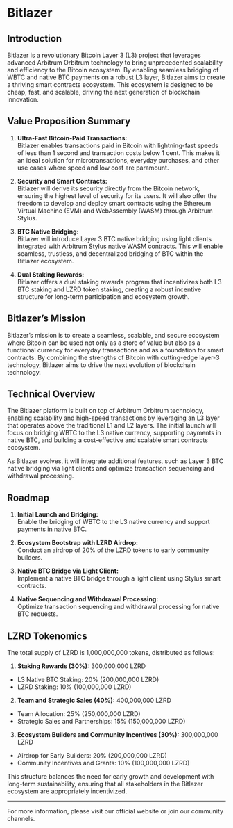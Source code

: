 # Bitlazer

## Introduction

Bitlazer is a revolutionary Bitcoin Layer 3 (L3) project that leverages advanced Arbitrum Orbitrum technology to bring unprecedented scalability and efficiency to the Bitcoin ecosystem. By enabling seamless bridging of WBTC and native BTC payments on a robust L3 layer, Bitlazer aims to create a thriving smart contracts ecosystem. This ecosystem is designed to be cheap, fast, and scalable, driving the next generation of blockchain innovation.

## Value Proposition Summary

1. **Ultra-Fast Bitcoin-Paid Transactions:**  
   Bitlazer enables transactions paid in Bitcoin with lightning-fast speeds of less than 1 second and transaction costs below 1 cent. This makes it an ideal solution for microtransactions, everyday purchases, and other use cases where speed and low cost are paramount.

2. **Security and Smart Contracts:**  
   Bitlazer will derive its security directly from the Bitcoin network, ensuring the highest level of security for its users. It will also offer the freedom to develop and deploy smart contracts using the Ethereum Virtual Machine (EVM) and WebAssembly (WASM) through Arbitrum Stylus.

3. **BTC Native Bridging:**  
   Bitlazer will introduce Layer 3 BTC native bridging using light clients integrated with Arbitrum Stylus native WASM contracts. This will enable seamless, trustless, and decentralized bridging of BTC within the Bitlazer ecosystem.

4. **Dual Staking Rewards:**  
   Bitlazer offers a dual staking rewards program that incentivizes both L3 BTC staking and LZRD token staking, creating a robust incentive structure for long-term participation and ecosystem growth.

## Bitlazer’s Mission

Bitlazer’s mission is to create a seamless, scalable, and secure ecosystem where Bitcoin can be used not only as a store of value but also as a functional currency for everyday transactions and as a foundation for smart contracts. By combining the strengths of Bitcoin with cutting-edge layer-3 technology, Bitlazer aims to drive the next evolution of blockchain technology.

## Technical Overview

The Bitlazer platform is built on top of Arbitrum Orbitrum technology, enabling scalability and high-speed transactions by leveraging an L3 layer that operates above the traditional L1 and L2 layers. The initial launch will focus on bridging WBTC to the L3 native currency, supporting payments in native BTC, and building a cost-effective and scalable smart contracts ecosystem.

As Bitlazer evolves, it will integrate additional features, such as Layer 3 BTC native bridging via light clients and optimize transaction sequencing and withdrawal processing.

## Roadmap

1. **Initial Launch and Bridging:**  
   Enable the bridging of WBTC to the L3 native currency and support payments in native BTC.

2. **Ecosystem Bootstrap with LZRD Airdrop:**  
   Conduct an airdrop of 20% of the LZRD tokens to early community builders.

3. **Native BTC Bridge via Light Client:**  
   Implement a native BTC bridge through a light client using Stylus smart contracts.

4. **Native Sequencing and Withdrawal Processing:**  
   Optimize transaction sequencing and withdrawal processing for native BTC requests.

## LZRD Tokenomics

The total supply of LZRD is 1,000,000,000 tokens, distributed as follows:

1. **Staking Rewards (30%):** 300,000,000 LZRD
- L3 Native BTC Staking: 20% (200,000,000 LZRD)
- LZRD Staking: 10% (100,000,000 LZRD)

2. **Team and Strategic Sales (40%):** 400,000,000 LZRD
- Team Allocation: 25% (250,000,000 LZRD)
- Strategic Sales and Partnerships: 15% (150,000,000 LZRD)

3. **Ecosystem Builders and Community Incentives (30%):** 300,000,000 LZRD
- Airdrop for Early Builders: 20% (200,000,000 LZRD)
- Community Incentives and Grants: 10% (100,000,000 LZRD)

This structure balances the need for early growth and development with long-term sustainability, ensuring that all stakeholders in the Bitlazer ecosystem are appropriately incentivized.

---

For more information, please visit our official website or join our community channels.
